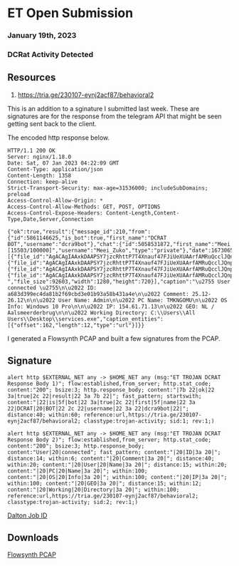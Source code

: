 # ET Open Submission
### January 19th, 2023
### DCRat Activity Detected


## Resources

1. https://tria.ge/230107-eynj2acf87/behavioral2

This is an addition to a sginature I submitted last week. These are signatures are for the response from the telegram API that might be seen getting sent back to the client.

The encoded http response below.

```
HTTP/1.1 200 OK
Server: nginx/1.18.0
Date: Sat, 07 Jan 2023 04:22:09 GMT
Content-Type: application/json
Content-Length: 1358
Connection: keep-alive
Strict-Transport-Security: max-age=31536000; includeSubDomains; preload
Access-Control-Allow-Origin: *
Access-Control-Allow-Methods: GET, POST, OPTIONS
Access-Control-Expose-Headers: Content-Length,Content-Type,Date,Server,Connection

{"ok":true,"result":{"message_id":210,"from":{"id":5861146625,"is_bot":true,"first_name":"DCRAT BOT","username":"dcra9bot"},"chat":{"id":5058531872,"first_name":"Meei [15503/100000]","username":"Meei_Zuko","type":"private"},"date":1673065329,"photo":[{"file_id":"AgACAgIAAxkDAAPSY7jzcRhttP7T4Xnauf47FJiUeXUAArfAMRuQcclJQnpgvH5M14QBAAMCAANzAAMtBA","file_unique_id":"AQADt8AxG5BxyUl4","file_size":1241,"width":90,"height":51},{"file_id":"AgACAgIAAxkDAAPSY7jzcRhttP7T4Xnauf47FJiUeXUAArfAMRuQcclJQnpgvH5M14QBAAMCAANtAAMtBA","file_unique_id":"AQADt8AxG5BxyUly","file_size":13699,"width":320,"height":180},{"file_id":"AgACAgIAAxkDAAPSY7jzcRhttP7T4Xnauf47FJiUeXUAArfAMRuQcclJQnpgvH5M14QBAAMCAAN4AAMtBA","file_unique_id":"AQADt8AxG5BxyUl9","file_size":47772,"width":800,"height":450},{"file_id":"AgACAgIAAxkDAAPSY7jzcRhttP7T4Xnauf47FJiUeXUAArfAMRuQcclJQnpgvH5M14QBAAMCAAN5AAMtBA","file_unique_id":"AQADt8AxG5BxyUl-","file_size":92603,"width":1280,"height":720}],"caption":"\u2755 User connected \u2755\n\u2022 ID: a683d399ec4da81b2f69cbd3e01b93a58b431a4e\n\u2022 Comment: 25.12-26.12\n\n\u2022 User Name: Admin\n\u2022 PC Name: TMKNGOMU\n\u2022 OS Info: Windows 10 Pro\n\n\u2022 IP: 154.61.71.13\n\u2022 GEO: NL / Aalsmeerderbrug\n\n\u2022 Working Directory: C:\\Users\\All Users\\Desktop\\services.exe","caption_entities":[{"offset":162,"length":12,"type":"url"}]}}
```


I generated a Flowsynth PCAP and built a few signatures from the PCAP.

## Signature

```alert http $EXTERNAL_NET any -> $HOME_NET any (msg:"ET TROJAN DCRAT Response Body 1)"; flow:established,from_server; http.stat_code; content:"200"; bsize:3; http.response_body; content:"|7b 22|ok|22 3a|true|2c 22|result|22 3a 7b 22|"; fast_pattern; startswith; content:"|22|is|5f|bot|22 3a|true|2c 22|first|5f|name|22 3a 22|DCRAT|20|BOT|22 2c 22|username|22 3a 22|dcra9bot|22|";  distance:40; within:60; reference:url,https://tria.ge/230107-eynj2acf87/behavioral2; classtype:trojan-activity; sid:1; rev:1;)```

```alert http $EXTERNAL_NET any -> $HOME_NET any (msg:"ET TROJAN DCRAT Response Body 2)"; flow:established,from_server; http.stat_code; content:"200"; bsize:3; http.response_body; content:"User|20|connected"; fast_pattern; content:"|20|ID|3a 20|"; distance:14; within:6; content:"|20|Comment|3a 20|"; distance:40; within:20; content:"|20|User|20|Name|3a 20|"; distance:15; within:20; content:"|20|PC|20|Name|3a 20|"; within:100; content:"|20|OS|20|Info|3a 20|"; within:100; content:"|20|IP|3a 20|"; within:100; content:"|20|GEO|3a 20|"; distance:15; within:12; content:"|20|Working|20|Directory|3a 20|"; within:100; reference:url,https://tria.ge/230107-eynj2acf87/behavioral2; classtype:trojan-activity; sid:2; rev:1;)```

[Dalton Job ID](https://dalton.centraliowacybersec.com/dalton/coverage/job/de95e792b5056255)

## Downloads

[Flowsynth PCAP](flowsynth.pcap)
